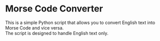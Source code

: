 # Morse Code Converter

This is a simple Python script that allows you to convert English text into Morse Code and vice versa. <br>
The script is designed to handle English text only.

